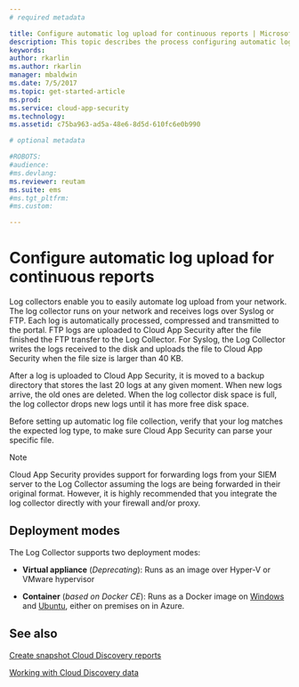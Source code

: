 ```yaml
---
# required metadata

title: Configure automatic log upload for continuous reports | Microsoft Docs
description: This topic describes the process configuring automatic log upload for continuous reports in Cloud App Security.
keywords:
author: rkarlin
ms.author: rkarlin
manager: mbaldwin
ms.date: 7/5/2017
ms.topic: get-started-article
ms.prod:
ms.service: cloud-app-security
ms.technology:
ms.assetid: c75ba963-ad5a-48e6-8d5d-610fc6e0b990

# optional metadata

#ROBOTS:
#audience:
#ms.devlang:
ms.reviewer: reutam
ms.suite: ems
#ms.tgt_pltfrm:
#ms.custom:

---
```


# Configure automatic log upload for continuous reports


Log collectors enable you to easily automate log upload from your network. The log collector runs on your network and receives logs over Syslog or FTP. Each log is automatically processed, compressed and transmitted to the portal. FTP
logs are uploaded to Cloud App Security after the file finished the FTP transfer to the Log Collector.  For Syslog, the Log Collector writes the logs received to the disk and uploads the file to Cloud App Security when the file size is
larger than 40 KB.

After a log is uploaded to Cloud App Security, it is moved to a backup directory that stores the last 20 logs at any given moment. When new logs arrive, the old ones are deleted. When the log collector disk space is full, the log collector
drops new logs until it has more free disk space.

Before setting up automatic log file collection, verify that your log matches the expected log type, to make sure Cloud App Security can parse your specific file.

> [!NOTE]
> Cloud App Security provides support for forwarding logs from your SIEM server to the Log Collector assuming the logs are being forwarded in their original format. However, it is highly recommended that you integrate the log collector directly with your firewall and/or proxy.

## Deployment modes

The Log Collector supports two deployment modes:

-   **Virtual appliance** (*Deprecating*):  Runs as an image over Hyper-V or VMware hypervisor

-   **Container** (*based on Docker CE*): Runs as a Docker image on [Windows](discovery-docker-windows.md) and [Ubuntu](discovery-docker-ubuntu.md), either on premises on in Azure.



## See also
 
[Create snapshot Cloud Discovery reports](create-snapshot-cloud-discovery-reports.md)

[Working with Cloud Discovery data](working-with-cloud-discovery-data.md)

